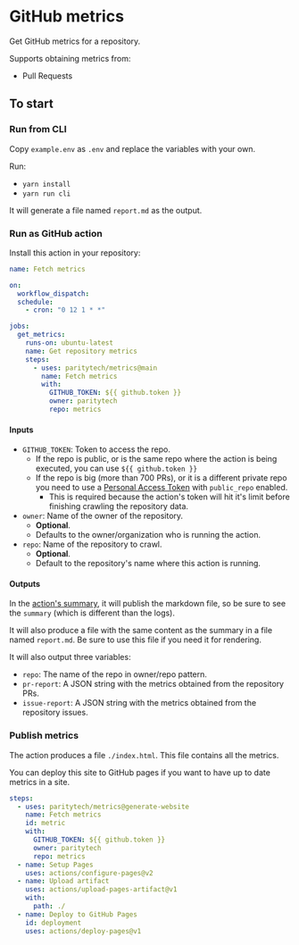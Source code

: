 # GitHub metrics

Get GitHub metrics for a repository.

Supports obtaining metrics from:

- Pull Requests

## To start

### Run from CLI

Copy `example.env` as `.env` and replace the variables with your own.

Run:

- `yarn install`
- `yarn run cli`

It will generate a file named `report.md` as the output.

### Run as GitHub action

Install this action in your repository:

```yml
name: Fetch metrics

on:
  workflow_dispatch:
  schedule:
    - cron: "0 12 1 * *"

jobs:
  get_metrics:
    runs-on: ubuntu-latest
    name: Get repository metrics
    steps:
      - uses: paritytech/metrics@main
        name: Fetch metrics
        with:
          GITHUB_TOKEN: ${{ github.token }}
          owner: paritytech
          repo: metrics
```

#### Inputs

- `GITHUB_TOKEN`: Token to access the repo.
  - If the repo is public, or is the same repo where the action is being executed, you can use `${{ github.token }}`
  - If the repo is big (more than 700 PRs), or it is a different private repo you need to use a [Personal Access Token](https://github.com/settings/tokens) with `public_repo` enabled.
    - This is required because the action's token will hit it's limit before finishing crawling the repository data.
- `owner`: Name of the owner of the repository.
  - **Optional**.
  - Defaults to the owner/organization who is running the action.
- `repo`: Name of the repository to crawl.
  - **Optional**.
  - Default to the repository's name where this action is running.

#### Outputs

In the [action's summary](https://github.blog/2022-05-09-supercharging-github-actions-with-job-summaries/), it will publish the markdown file, so be sure to see the `summary` (which is different than the logs).

It will also produce a file with the same content as the summary in a file named `report.md`. Be sure to use this file if you need it for rendering.

It will also output three variables:

- `repo`: The name of the repo in owner/repo pattern.
- `pr-report`: A JSON string with the metrics obtained from the repository PRs.
- `issue-report`: A JSON string with the metrics obtained from the repository issues.

### Publish metrics

The action produces a file `./index.html`. This file contains all the metrics.

You can deploy this site to GitHub pages if you want to have up to date metrics in a site.

```yml
steps:
  - uses: paritytech/metrics@generate-website
    name: Fetch metrics
    id: metric
    with:
      GITHUB_TOKEN: ${{ github.token }}
      owner: paritytech
      repo: metrics
  - name: Setup Pages
    uses: actions/configure-pages@v2
  - name: Upload artifact
    uses: actions/upload-pages-artifact@v1
    with:
      path: ./
  - name: Deploy to GitHub Pages
    id: deployment
    uses: actions/deploy-pages@v1
```
